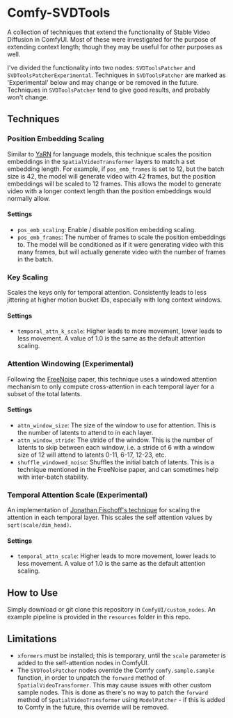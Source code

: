 # Comfy-SVDTools

A collection of techniques that extend the functionality of Stable Video Diffusion in ComfyUI. Most of these were investigated for the purpose of extending context length; though they may be useful for other purposes as well.

I've divided the functionality into two nodes: `SVDToolsPatcher` and `SVDToolsPatcherExperimental`. Techniques in `SVDToolsPatcher` are marked as 'Experimental' below and may change or be removed in the future. Techniques in `SVDToolsPatcher` tend to give good results, and probably won't change.

## Techniques

### Position Embedding Scaling

Similar to [YaRN](https://arxiv.org/abs/2309.00071) for language models, this technique scales the position embeddings in the `SpatialVideoTransformer` layers to match a set embedding length. For example, if `pos_emb_frames` is set to 12, but the batch size is 42, the model will generate video with 42 frames, but the position embeddings will be scaled to 12 frames. This allows the model to generate video with a longer context length than the position embeddings would normally allow.

#### Settings

- `pos_emb_scaling`: Enable / disable position embedding scaling.
- `pos_emb_frames`: The number of frames to scale the position embeddings to. The model will be conditioned as if it were generating video with this many frames, but will actually generate video with the number of frames in the batch.

### Key Scaling

Scales the keys only for temporal attention. Consistently leads to less jittering at higher motion bucket IDs, especially with long context windows.

#### Settings
- `temporal_attn_k_scale`: Higher leads to more movement, lower leads to less movement. A value of 1.0 is the same as the default attention scaling.

### Attention Windowing (Experimental)

Following the [FreeNoise](http://haonanqiu.com/projects/FreeNoise.html) paper, this technique uses a windowed attention mechanism to only compute cross-attention in each temporal layer for a subset of the total latents. 

#### Settings

- `attn_window_size`: The size of the window to use for attention. This is the number of latents to attend to in each layer.
- `attn_window_stride`: The stride of the window. This is the number of latents to skip between each window, i.e. a stride of 6 with a window size of 12 will attend to latents 0-11, 6-17, 12-23, etc.
- `shuffle_windowed_noise`: Shuffles the initial batch of latents. This is a technique mentioned in the FreeNoise paper, and can sometimes help with inter-batch stability.

### Temporal Attention Scale (Experimental)

An implementation of [Jonathan Fischoff's technique](https://jfischoff.github.io/blog/motion_control_with_attention_scaling.html) for scaling the attention in each temporal layer. This scales the self attention values by `sqrt(scale/dim_head)`.

#### Settings
- `temporal_attn_scale`: Higher leads to more movement, lower leads to less movement. A value of 1.0 is the same as the default attention scaling.

## How to Use

Simply download or git clone this repository in `ComfyUI/custom_nodes`. An example pipeline is provided in the `resources` folder in this repo.

## Limitations
- `xformers` must be installed; this is temporary, until the `scale` parameter is added to the self-attention nodes in ComfyUI.
- The `SVDToolsPatcher` nodes override the Comfy `comfy.sample.sample` function, in order to unpatch the `forward` method of `SpatialVideoTransformer`. This may cause issues with other custom sample nodes. This is done as there's no way to patch the `forward` method of `SpatialVideoTransformer` using `ModelPatcher` - if this is added to Comfy in the future, this override will be removed.
